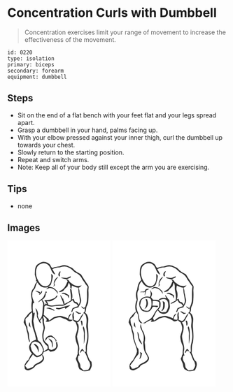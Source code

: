 # Concentration Curls with Dumbbell
> Concentration exercises limit your range of movement to increase the effectiveness of the movement.

``` 
id: 0220 
type: isolation 
primary: biceps 
secondary: forearm 
equipment: dumbbell 
``` 

## Steps

 - Sit on the end of a flat bench with your feet flat and your legs spread apart.
 - Grasp a dumbbell in your hand, palms facing up.
 - With your elbow pressed against your inner thigh, curl the dumbbell up towards your chest.
 - Slowly return to the starting position.
 - Repeat and switch arms.
 - Note: Keep all of your body still except the arm you are exercising.

## Tips

 - none

## Images

<svg width="236" height="250pt" viewBox="0 0 177 250" xmlns="http://www.w3.org/2000/svg">
  <g fill="#FFF">
    <path d="M0 0h177v250H0V0m51.73 40.72c-5.09 4.34-4.33 11.47-4.67 17.46.7 3.17 1.71 6.27 2.69 9.37-.23.39-.69 1.18-.92 1.57l2.23.95c-1.05 2.14-3.44 3.43-3.82 5.91-.52 1.87-1.23 3.68-2 5.47-5.97 5.54-4.67 14.64-2.91 21.72-1.55 5.76-1.17 11.79-.37 17.63-1.39 1.34-3.11 2.26-4.57 3.5-2.75 2.39-4.4 5.71-7.01 8.23-1.39 2.14-1.47 4.88-2.44 7.23.92 4 4.4 6.98 4.6 11.2.31 4.17 2.62 7.87 2.63 12.08.1 3.95 1.2 7.76 2.85 11.33 1.43-1.72.11-3.68-.25-5.51-1.3-4.12.02-8.66-1.88-12.64-1.15-2.58-1.64-5.36-1.51-8.17-2.64-4.2-3.12-9.04-3.31-13.87l2.34-2.4c.83-.57 2.03-.81 2.45-1.84 1.46-3.05 4.08-5.23 6.6-7.38.34 5.49.11 11-.53 16.46.29 5.05 1.33 10.1 3.18 14.82 2.29 5.05 2.78 10.65 4.35 15.93-2.56 1.27-5.37 2.13-7.69 3.85-1.7 1.93-3.08 4.14-4.08 6.51-1.19 5.11 1.12 10.31 4.68 13.95-3.52 2.89-4.55 7.57-6.81 11.37-.36.1-1.1.31-1.47.41-1.32 2.05-2.79 4.01-3.95 6.16-1.23 2.75-.68 5.94.29 8.69 2 1.43 4.64 2.64 7.11 1.67 2.19-1.06 4.33-2.19 6.51-3.26 2.95-1.59 4.18-5.31 7.46-6.41 4.75-1.69 10.1-4.65 11.41-9.92.57-3.03-1.83-5.27-3.15-7.71 1.68-.6 1.86-2.57 2.58-3.94 2.79-1.04 5.5-2.25 8.2-3.5 1.05 1.02 2.13 2.01 3.25 2.96 2.6-.62 5.37-.78 7.79-2.01 2.01-1.37 3.22-3.61 4.32-5.71 1.36-3.12-.23-6.34-.88-9.4-.55.46-1.1.93-1.64 1.39.34 2.81.99 5.86-.03 8.59-1.51 1.99-4.1 2.63-6.25 3.7-2.12 1.2-4.16-.52-5.97-1.46-.26-2.4.03-5.08-1.09-7.26-3.3-2.61-7.09-5.49-7.68-9.98-1.55-5.96.77-11.76 1.87-17.54.95-5.15-2.84-9.91-1.17-14.98-.09-2.09-3.01-5.19-.79-6.65 1.75 1.63 3.31 3.45 5.01 5.13.02.65.05 1.94.07 2.59-.44.46-1.32 1.38-1.76 1.85 1.43.14 2.87.27 4.31.42 3.97-1.51 7.83-3.4 11.18-6.05 3.51-.3 6.83-2.46 10.41-1.58 2.47.93 4.81 2.2 7.39 2.84 3.02.75 5.01 3.85 8.21 4.03 2.11.31 3.6-1.48 5.22-2.49 1.26 1.84 2.89 3.34 4.93 4.26.59 2.6 2 4.95 2.37 7.6 1.17 5.94-2.21 11.39-3.09 17.12.33 5.15 1.78 10.17 3.86 14.88 2.21 4.86-.56 10.08.38 15.1-.3.25-.89.76-1.18 1.01.01 2.29-1 4.35-2.19 6.24.66 4.19 3.74 7.52 4.01 11.8.08 2.43 1.3 4.56 2.38 6.67 1.75.78 3.42 1.71 5.01 2.79 4.25 1.29 8.51.12 12.71-.73.91-2.11 2.02-4.12 2.86-6.26 1.02-2.8.17-5.78-.06-8.65-5.09-3.13-5.25-9.49-7.91-14.27-.42-3.14.27-6.43.06-9.63-.36-4.53 2.38-8.51 2.39-12.99.7-7.81.08-15.67-.68-23.45-.52-5.13 1.3-10.21.44-15.33-1.03-3.21-2.01-6.85-5.31-8.46 2.34-3.51 1.11-7.93 3.06-11.56.91-2.31 2.18-4.54 2.34-7.07.55-6.37.75-12.78.35-19.17-.22-3.12 1.27-6.48-.51-9.36-4.13-6.12-8.46-12.17-12.07-18.63-4.3-2.87-9.41-4.65-12.76-8.79-2.01-2.65-5.18-3.77-8.16-4.94-4.01-2.29-9.14-2.92-13.47-1.14-4.67 2.27-10.31.74-14.68 3.89-3.19-1.79-3.13-6.26-6.41-7.84-2.39-1.56-5.02-2.99-7.98-2.82-4.31-.47-7.74 2.49-11.28 4.42M36.85 145.95c1.22 1.14 2.34 2.38 3.42 3.66-1.51-3.12-.58-6.84-2.4-9.8-.75 1.97-.98 4.05-1.02 6.14m28.03 26.1c1.77-1.45 2.59-3.64 4.1-5.29 1.76-1.04 3.83-1.33 5.77-1.87 3.87 1.83 8.76 4.26 8.3 9.44.46-.96.9-1.93 1.31-2.91-2.05-3.46-5.04-6.37-8.42-8.52-5.49-.75-11.35 3.27-11.06 9.15m5.74-4.13c1.48 2.04 3.21 3.9 4.63 5.98 1.68 3 1.02 6.58 1.42 9.86 1.83-2.56 1.09-5.91.92-8.82-.25-3.66-3.74-6.06-6.97-7.02z"/>
    <path d="M50.28 47.52c.98-5.49 6.68-8.25 11.7-8.98 4.26-.11 8.46 2.25 10.55 6 2.99 4.53 3.7 11.7 9.53 13.58-1.19-3.29-3.02-6.29-4.83-9.25 3.87-2.18 8.2-2.91 12.59-3.1 4.86-1.65 10.54-2.49 15.14.37 4.94 1.53 7.8 6.16 12.01 8.83 4.94 1.97 9.25 5.86 11.29 10.81 1.63 2.91 4.17 5.21 5.58 8.27 1.03 2.41 4.69 3.69 3.53 6.79-1.48 6.31-.27 12.79-.82 19.18.18 4.75-1.52 9.25-2.93 13.69-.54 1.14-1.74 1.51-2.86 1.79-1.06-1.29-2.41-2.25-3.99-2.79.42 1.74 1.78 2.82 3.16 3.77l.6.35c.58-.14 1.73-.41 2.31-.54-.05 1.66-.11 3.31-.17 4.97-.88 1.1-1.77 2.18-2.65 3.28 4.37.33 4.95 5.25 5.53 8.62 1.38 5.55-1.1 11.14-.03 16.73 1.15 5.94 2.15 12.03 1.48 18.1-.33 4.16-1.7 8.14-2.36 12.25-.32 3.48-.12 6.99.26 10.46-.73-.1-2.2-.31-2.93-.41 3.33 4.79 4.98 10.44 7.22 15.76 2.12 2.09 2.71 5.16 2.96 8.01-.31 2.91-2.25 5.26-3.62 7.74-2.62.52-5.28.82-7.95.9-1.75-1.62-3.44-3.29-5.1-4.99-.11-1.24-.21-2.48-.28-3.71-.39-4.47-4.39-7.58-4.37-12.11.27-1.53.61-3.04.85-4.57.5.05 1.48.16 1.98.21-.31-2.4-1.38-4.79-1.03-7.23 2.71-8.9-2.73-17.45-3.16-26.28 1.22-6.51 4.32-13.17 2.28-19.84-.36-1.43-1.5-2.44-2.4-3.53 5.62-2.23 7.13-8.38 10.25-12.92.21-.64.64-1.93.85-2.57-5.07 2.97-5.27 10.38-10.58 12.87-2.16-.64-4.22-1.59-6.29-2.48.55-1.67 1.1-3.44.47-5.17-.86-2.64-.01-5.34.11-8.01-4.19 3.17-2.32 8.95-1.99 13.34-2.29.06-4.59-.02-6.82-.63-.24-3.99 2.66-6.71 4.47-9.91-3.62.89-4.94 4.71-5.67 7.94-3.36-1.35-6.89-2.2-10.27-3.47-3.9-1.54-7.89.35-11.75 1.03-4.24.67-6.94 4.41-10.51 6.44-.62-1.13-.55-2.77-1.74-3.52-2.74-1.85-4.73-4.58-7.54-6.33.75-4.77.99-9.61 1.21-14.44.89-.67 1.77-1.36 2.64-2.06 4.18 1.1 8.45 3.08 12.84 1.97 4.98-.98 10.07-.92 15.13-.99 3.07.06 5.75-1.68 8.1-3.47 3.02-2.25 6.9-3.3 9.3-6.34 1.92 2.32 2.82 5.93 6.44 5.91 1.2 1.38 2.34 2.81 3.43 4.28-3.18 1.24-6.42 2.37-9.54 3.74-.92 1.89-1.5 3.92-2.15 5.92.34.4.7.8 1.08 1.18.83-2.01 1.71-4 2.53-6.02 2.76-1.05 5.58-2 8.48-2.6 1.99-4.25 5.59-8.3 4.61-13.34-1.23-4.02-1.62-8.22-2.78-12.26.22-2.74-.45-5.42-1.48-7.95 2.2-.84 3.9-2.44 5.28-4.3-4.11 1.86-8.77 1.6-12.84-.18-2.59-1.43-4.76-3.46-7.25-5.03-1.65-2.24-3.12-5.64-6.59-4.64.67.68 2.02 2.03 2.7 2.71-2.14 4.69-3.84 9.8-7.76 13.37-2.07 2.3-5.54 2.74-7.28 5.39 3.37.24 7.18-.94 9-3.97 1.6-2.23 3.9-3.79 5.77-5.76.75-2.08.9-4.4 2.33-6.19 1.39 2.09 2.63 4.37 2.34 6.98-.39 1.68 1.28 2.57 2.08 3.75.18-1.99.42-3.97.71-5.94 3.54 1.55 7.1 3.17 10.96 3.78-.09 7.57 2.21 14.78 2.85 22.27 0 2.44-1 4.73-1.97 6.91-1.32-2.76-3.46-5.2-6.78-5.15-.73-1.77-1.51-3.52-2.41-5.21-.95.5-1.89 1.01-2.83 1.53 2.3-5.46.27-11.53-.49-17.15-.82-.64-1.65-1.28-2.48-1.9.05 6.87 2.92 13.73 1.05 20.64-3.4 2.36-7.15 4.09-10.8 5.99-3.26 2.03-7.22.89-10.82 1.42-5.58.15-11.45 2.88-16.71-.18-.49-2.16-1.26-4.26-2.78-5.92 2.86-.1 6.03.66 8.65-.83 3.78-2.39 8.69-4.18 9.9-9.02-2.45-.21-2.8 2.48-4.22 3.81-5.51 3.21-12 4.4-18.33 3.95 1.53 2.42 3.37 4.63 4.93 7.03-.69-.27-2.05-.82-2.74-1.09-.72 1.09-1.34 2.24-1.99 3.38.2-3.82-1.31-7.3-4.25-9.73 4.34-2.17 7.41-7.3 6.17-12.16.75.04 1.49.13 2.24.2-.21-1.15-.79-2.18-1.34-3.19-.55 1.12-1.19 2.18-1.86 3.24-.86 3.89-2.59 7.77-5.71 10.37-2.37 1.58-4.81 3.34-6.11 5.95 2.09-1.19 3.96-2.72 5.93-4.11 1.13 2.95 3.55 5.77 2.61 9.11-1.78 8.29.86 18.63-6.31 24.88-1.41-3.08-4.02-6.51-2.26-9.98-.55-3.65-1.45-7.48-4.5-9.87.75 4.18 2.82 8.13 2.39 12.49-.32 3.66 2.59 6.4 3.61 9.72.45 1.76 1.73 2.99 3.38 3.64-.28-1.55-.91-2.99-1.62-4.38 1.14-1.67 2.47-3.19 3.85-4.66.57 3.25.36 6.58.84 9.83 1.25 3.76 2.17 7.99.65 11.81-2.05 5.87-1.71 12.19-.02 18.1 2.02 3.25 4.46 6.25 7.52 8.59.12 1.37.26 2.74.4 4.11-2.02 1.75-4.14 3.44-6.62 4.51-.08-1.4-.15-2.8-.21-4.2-2.39-4.74-3.5-10.71-8.73-13.28-.57-.69-1.14-1.37-1.71-2.05-.02-4.29-1.99-8.12-3.12-12.16-2.51-6.38-3-13.29-4.34-19.96.31-4.95 2.41-9.61 2.49-14.6-.58.3-1.74.91-2.32 1.22-1.5-5.6-1.65-11.55-.65-17.25.55-.21 1.65-.62 2.2-.83-1.68-4.7-4.22-9.39-3.38-14.57-.46-4.08 1.99-7.49 4.6-10.31.84-2.95 1.85-5.84 2.89-8.73.51-.47 1.02-.94 1.54-1.41 2.84 7.01 11.95 11.43 18.92 7.4-.71.77-2.13 2.29-2.84 3.05-.66.33-1.32.66-1.98 1 2.27.14 4.27-.86 6.27-1.76 6.37-.2 11.92 4.7 14.23 10.48-.1-1.59-.11-3.21-.61-4.75-1.84-2.13-3.94-4.06-6.27-5.65-2.89-1.76-6.53-1.35-9.43-3.07 2.04-.68 4.27-1.73 4.85-4.01 1.09-4.73 3-9.28 3.03-14.21-.94-1.15-1.86-2.3-2.77-3.46-.01 6.16 1.22 13.39-3.4 18.33-2.63 4.1-8.51 3.98-12.36 1.8-5.09-4.14-8.17-10.21-9.92-16.42-.73-4.24-1.13-8.74.65-12.79m37.17 10.49c.04 1.39.71 3.78 2.64 3.05-.25-2.66-.58-5.21 1.3-7.46-.22-.33-.68-1-.9-1.33-1.25 1.74-2.89 3.5-3.04 5.74m14.45 5.85c-3.49.2-6.95-.73-10.45-.47 3.03 1.38 6.32 2.3 9.64 2.62 2.59-.52 4.93-1.87 7.37-2.86l.28-2.15c-2.28.95-4.48 2.11-6.84 2.86M80.06 76.07c-.42 1.03-.83 2.07-1.22 3.11.91-.95 1.78-1.94 2.65-2.93-.24-.83-.71-2.48-.95-3.31 1.74-4.05 3.98-7.74 6.83-11.08-5.29 2.06-8.89 8.73-7.31 14.21m-32.41 9.92c2.87 1.39 5.69 2.87 8.14 4.94l-1.78 1.31c.47.11 1.4.32 1.86.43 1.11-1.2 2.24-2.38 3.4-3.53.11-1.11.2-2.23.27-3.35-1.23 1.01-2.1 2.35-2.69 3.83-.49-.57-.98-1.14-1.48-1.7-2.46-1.04-5.05-1.76-7.72-1.93m45.54 4.47c.2.21.58.62.78.83 3.44-1.08 5.78 2.24 9.02 2.61.82 1.78 1.57 3.59 2.39 5.37.13-1.9.21-3.79.25-5.69-3.79-1.95-8.07-6.06-12.44-3.12m2.71 17.77l.91.62 1.38-.43c-.19-2.95-2.15-5.44-2.17-8.45-.4-.33-1.19-1-1.59-1.33-.96-2.09-2.19-4.03-3.63-5.81.53 5.39 4.43 9.94 5.1 15.4m-4.11 6.65c-2.66 1.02-5.5.54-8.26.49l.2 1.64c1.58.24 3.16.5 4.72.86 3.37-.98 6.79-1.79 10.11-2.94.29.53.89 1.6 1.18 2.14 2.91-2.03 5.63-4.29 8.49-6.38-5.58.99-11.04 2.47-16.44 4.19m-25.03 1.18c5.13.41 9.78 2.4 14.38 4.53-.53-.98-1.04-2.06-2.14-2.49-3.65-2.02-8.15-4.13-12.24-2.04m49.83 5.01c1.24 1.99 3.48 2.96 5.16 4.51 1.48-.02 2.95-.12 4.42-.28-.1-.36-.32-1.07-.42-1.43-3.58.9-5.57-3.24-9.16-2.8m9.08 16.24c1.23 2.91.85 6.23 2.31 9.04 1.54-2.78.89-5.89.18-8.81-.83-.08-1.66-.16-2.49-.23m4.63 9.48c-.29.87-.57 1.75-.85 2.63.75 3.49 1.98 6.95 1.99 10.55-.61 5.75.47 11.5-.49 17.24 2.23-5.1 1.74-10.75 1.9-16.17-.02-4.83.37-10.08-2.55-14.25m-5.87 46.11c1.8-.93 2.8-2.69 3.67-4.44 1.03.69 2.09 1.34 3.17 1.96.23-2.31-1.43-3.64-3.09-4.82-1.91 2.03-3.23 4.55-3.75 7.3z"/>
    <path d="M44.19 174.11c3.34-1.71 7.24-.35 10.16 1.58 3.9 3.36 6.34 8.27 7.07 13.34-1.81 1.93-1.4 5.46-4.24 6.42-2.13 1.01-4.49 2.84-6.94 1.84-2.82-1.89-5.48-4.17-7.29-7.07-1.99-2.71-2.17-6.19-3.08-9.32 1.13-2.41 1.52-5.69 4.32-6.79m.79 3.53c3.85 3.99 8.12 8.32 7.86 14.34 1.48-2.62.9-5.73.38-8.53-.73-2.93-3.55-4.45-5.75-6.17l-2.49.36z"/>
    <path d="M38.34 203.42c1.52-2.96 3.93-5.32 5.57-8.2 2.29 1.65 4.01 4.62 7.07 4.87 3.3-.39 6.3-2.06 8.72-4.29-.3.84-.9 2.52-1.21 3.36l1.19-2.92c.32 1.52.98 4.58 1.3 6.11-2.36 5.66-8.85 7.01-13.5 10.11-1.71.96-2.17 3.1-3.66 4.27-3.28 1.36-6.45 3.67-10.19 2.83-.62-1.86-1.81-3.4-3.18-4.76 2.26-4.05 5.76-7.25 7.89-11.38z"/>
  </g>
  <g fill="#333">
    <path d="M51.73 40.72c3.54-1.93 6.97-4.89 11.28-4.42 2.96-.17 5.59 1.26 7.98 2.82 3.28 1.58 3.22 6.05 6.41 7.84 4.37-3.15 10.01-1.62 14.68-3.89 4.33-1.78 9.46-1.15 13.47 1.14 2.98 1.17 6.15 2.29 8.16 4.94 3.35 4.14 8.46 5.92 12.76 8.79 3.61 6.46 7.94 12.51 12.07 18.63 1.78 2.88.29 6.24.51 9.36.4 6.39.2 12.8-.35 19.17-.16 2.53-1.43 4.76-2.34 7.07-1.95 3.63-.72 8.05-3.06 11.56 3.3 1.61 4.28 5.25 5.31 8.46.86 5.12-.96 10.2-.44 15.33.76 7.78 1.38 15.64.68 23.45-.01 4.48-2.75 8.46-2.39 12.99.21 3.2-.48 6.49-.06 9.63 2.66 4.78 2.82 11.14 7.91 14.27.23 2.87 1.08 5.85.06 8.65-.84 2.14-1.95 4.15-2.86 6.26-4.2.85-8.46 2.02-12.71.73a32.308 32.308 0 0 0-5.01-2.79c-1.08-2.11-2.3-4.24-2.38-6.67-.27-4.28-3.35-7.61-4.01-11.8 1.19-1.89 2.2-3.95 2.19-6.24.29-.25.88-.76 1.18-1.01-.94-5.02 1.83-10.24-.38-15.1-2.08-4.71-3.53-9.73-3.86-14.88.88-5.73 4.26-11.18 3.09-17.12-.37-2.65-1.78-5-2.37-7.6-2.04-.92-3.67-2.42-4.93-4.26-1.62 1.01-3.11 2.8-5.22 2.49-3.2-.18-5.19-3.28-8.21-4.03-2.58-.64-4.92-1.91-7.39-2.84-3.58-.88-6.9 1.28-10.41 1.58-3.35 2.65-7.21 4.54-11.18 6.05-1.44-.15-2.88-.28-4.31-.42.44-.47 1.32-1.39 1.76-1.85-.02-.65-.05-1.94-.07-2.59-1.7-1.68-3.26-3.5-5.01-5.13-2.22 1.46.7 4.56.79 6.65-1.67 5.07 2.12 9.83 1.17 14.98-1.1 5.78-3.42 11.58-1.87 17.54.59 4.49 4.38 7.37 7.68 9.98 1.12 2.18.83 4.86 1.09 7.26 1.81.94 3.85 2.66 5.97 1.46 2.15-1.07 4.74-1.71 6.25-3.7 1.02-2.73.37-5.78.03-8.59.54-.46 1.09-.93 1.64-1.39.65 3.06 2.24 6.28.88 9.4-1.1 2.1-2.31 4.34-4.32 5.71-2.42 1.23-5.19 1.39-7.79 2.01-1.12-.95-2.2-1.94-3.25-2.96-2.7 1.25-5.41 2.46-8.2 3.5-.72 1.37-.9 3.34-2.58 3.94 1.32 2.44 3.72 4.68 3.15 7.71-1.31 5.27-6.66 8.23-11.41 9.92-3.28 1.1-4.51 4.82-7.46 6.41-2.18 1.07-4.32 2.2-6.51 3.26-2.47.97-5.11-.24-7.11-1.67-.97-2.75-1.52-5.94-.29-8.69 1.16-2.15 2.63-4.11 3.95-6.16.37-.1 1.11-.31 1.47-.41 2.26-3.8 3.29-8.48 6.81-11.37-3.56-3.64-5.87-8.84-4.68-13.95 1-2.37 2.38-4.58 4.08-6.51 2.32-1.72 5.13-2.58 7.69-3.85-1.57-5.28-2.06-10.88-4.35-15.93-1.85-4.72-2.89-9.77-3.18-14.82.64-5.46.87-10.97.53-16.46-2.52 2.15-5.14 4.33-6.6 7.38-.42 1.03-1.62 1.27-2.45 1.84l-2.34 2.4c.19 4.83.67 9.67 3.31 13.87-.13 2.81.36 5.59 1.51 8.17 1.9 3.98.58 8.52 1.88 12.64.36 1.83 1.68 3.79.25 5.51-1.65-3.57-2.75-7.38-2.85-11.33-.01-4.21-2.32-7.91-2.63-12.08-.2-4.22-3.68-7.2-4.6-11.2.97-2.35 1.05-5.09 2.44-7.23 2.61-2.52 4.26-5.84 7.01-8.23 1.46-1.24 3.18-2.16 4.57-3.5-.8-5.84-1.18-11.87.37-17.63-1.76-7.08-3.06-16.18 2.91-21.72.77-1.79 1.48-3.6 2-5.47.38-2.48 2.77-3.77 3.82-5.91l-2.23-.95c.23-.39.69-1.18.92-1.57-.98-3.1-1.99-6.2-2.69-9.37.34-5.99-.42-13.12 4.67-17.46m-1.45 6.8c-1.78 4.05-1.38 8.55-.65 12.79 1.75 6.21 4.83 12.28 9.92 16.42 3.85 2.18 9.73 2.3 12.36-1.8 4.62-4.94 3.39-12.17 3.4-18.33.91 1.16 1.83 2.31 2.77 3.46-.03 4.93-1.94 9.48-3.03 14.21-.58 2.28-2.81 3.33-4.85 4.01 2.9 1.72 6.54 1.31 9.43 3.07 2.33 1.59 4.43 3.52 6.27 5.65.5 1.54.51 3.16.61 4.75-2.31-5.78-7.86-10.68-14.23-10.48-2 .9-4 1.9-6.27 1.76.66-.34 1.32-.67 1.98-1 .71-.76 2.13-2.28 2.84-3.05-6.97 4.03-16.08-.39-18.92-7.4-.52.47-1.03.94-1.54 1.41-1.04 2.89-2.05 5.78-2.89 8.73-2.61 2.82-5.06 6.23-4.6 10.31-.84 5.18 1.7 9.87 3.38 14.57-.55.21-1.65.62-2.2.83-1 5.7-.85 11.65.65 17.25.58-.31 1.74-.92 2.32-1.22-.08 4.99-2.18 9.65-2.49 14.6 1.34 6.67 1.83 13.58 4.34 19.96 1.13 4.04 3.1 7.87 3.12 12.16.57.68 1.14 1.36 1.71 2.05 5.23 2.57 6.34 8.54 8.73 13.28.06 1.4.13 2.8.21 4.2 2.48-1.07 4.6-2.76 6.62-4.51-.14-1.37-.28-2.74-.4-4.11-3.06-2.34-5.5-5.34-7.52-8.59-1.69-5.91-2.03-12.23.02-18.1 1.52-3.82.6-8.05-.65-11.81-.48-3.25-.27-6.58-.84-9.83-1.38 1.47-2.71 2.99-3.85 4.66.71 1.39 1.34 2.83 1.62 4.38-1.65-.65-2.93-1.88-3.38-3.64-1.02-3.32-3.93-6.06-3.61-9.72.43-4.36-1.64-8.31-2.39-12.49 3.05 2.39 3.95 6.22 4.5 9.87-1.76 3.47.85 6.9 2.26 9.98 7.17-6.25 4.53-16.59 6.31-24.88.94-3.34-1.48-6.16-2.61-9.11-1.97 1.39-3.84 2.92-5.93 4.11 1.3-2.61 3.74-4.37 6.11-5.95 3.12-2.6 4.85-6.48 5.71-10.37.67-1.06 1.31-2.12 1.86-3.24.55 1.01 1.13 2.04 1.34 3.19-.75-.07-1.49-.16-2.24-.2 1.24 4.86-1.83 9.99-6.17 12.16 2.94 2.43 4.45 5.91 4.25 9.73.65-1.14 1.27-2.29 1.99-3.38.69.27 2.05.82 2.74 1.09-1.56-2.4-3.4-4.61-4.93-7.03 6.33.45 12.82-.74 18.33-3.95 1.42-1.33 1.77-4.02 4.22-3.81-1.21 4.84-6.12 6.63-9.9 9.02-2.62 1.49-5.79.73-8.65.83 1.52 1.66 2.29 3.76 2.78 5.92 5.26 3.06 11.13.33 16.71.18 3.6-.53 7.56.61 10.82-1.42 3.65-1.9 7.4-3.63 10.8-5.99 1.87-6.91-1-13.77-1.05-20.64.83.62 1.66 1.26 2.48 1.9.76 5.62 2.79 11.69.49 17.15.94-.52 1.88-1.03 2.83-1.53.9 1.69 1.68 3.44 2.41 5.21 3.32-.05 5.46 2.39 6.78 5.15.97-2.18 1.97-4.47 1.97-6.91-.64-7.49-2.94-14.7-2.85-22.27-3.86-.61-7.42-2.23-10.96-3.78-.29 1.97-.53 3.95-.71 5.94-.8-1.18-2.47-2.07-2.08-3.75.29-2.61-.95-4.89-2.34-6.98-1.43 1.79-1.58 4.11-2.33 6.19-1.87 1.97-4.17 3.53-5.77 5.76-1.82 3.03-5.63 4.21-9 3.97 1.74-2.65 5.21-3.09 7.28-5.39 3.92-3.57 5.62-8.68 7.76-13.37-.68-.68-2.03-2.03-2.7-2.71 3.47-1 4.94 2.4 6.59 4.64 2.49 1.57 4.66 3.6 7.25 5.03 4.07 1.78 8.73 2.04 12.84.18-1.38 1.86-3.08 3.46-5.28 4.3 1.03 2.53 1.7 5.21 1.48 7.95 1.16 4.04 1.55 8.24 2.78 12.26.98 5.04-2.62 9.09-4.61 13.34-2.9.6-5.72 1.55-8.48 2.6-.82 2.02-1.7 4.01-2.53 6.02-.38-.38-.74-.78-1.08-1.18.65-2 1.23-4.03 2.15-5.92 3.12-1.37 6.36-2.5 9.54-3.74-1.09-1.47-2.23-2.9-3.43-4.28-3.62.02-4.52-3.59-6.44-5.91-2.4 3.04-6.28 4.09-9.3 6.34-2.35 1.79-5.03 3.53-8.1 3.47-5.06.07-10.15.01-15.13.99-4.39 1.11-8.66-.87-12.84-1.97-.87.7-1.75 1.39-2.64 2.06-.22 4.83-.46 9.67-1.21 14.44 2.81 1.75 4.8 4.48 7.54 6.33 1.19.75 1.12 2.39 1.74 3.52 3.57-2.03 6.27-5.77 10.51-6.44 3.86-.68 7.85-2.57 11.75-1.03 3.38 1.27 6.91 2.12 10.27 3.47.73-3.23 2.05-7.05 5.67-7.94-1.81 3.2-4.71 5.92-4.47 9.91 2.23.61 4.53.69 6.82.63-.33-4.39-2.2-10.17 1.99-13.34-.12 2.67-.97 5.37-.11 8.01.63 1.73.08 3.5-.47 5.17 2.07.89 4.13 1.84 6.29 2.48 5.31-2.49 5.51-9.9 10.58-12.87-.21.64-.64 1.93-.85 2.57-3.12 4.54-4.63 10.69-10.25 12.92.9 1.09 2.04 2.1 2.4 3.53 2.04 6.67-1.06 13.33-2.28 19.84.43 8.83 5.87 17.38 3.16 26.28-.35 2.44.72 4.83 1.03 7.23-.5-.05-1.48-.16-1.98-.21-.24 1.53-.58 3.04-.85 4.57-.02 4.53 3.98 7.64 4.37 12.11.07 1.23.17 2.47.28 3.71 1.66 1.7 3.35 3.37 5.1 4.99 2.67-.08 5.33-.38 7.95-.9 1.37-2.48 3.31-4.83 3.62-7.74-.25-2.85-.84-5.92-2.96-8.01-2.24-5.32-3.89-10.97-7.22-15.76.73.1 2.2.31 2.93.41-.38-3.47-.58-6.98-.26-10.46.66-4.11 2.03-8.09 2.36-12.25.67-6.07-.33-12.16-1.48-18.1-1.07-5.59 1.41-11.18.03-16.73-.58-3.37-1.16-8.29-5.53-8.62.88-1.1 1.77-2.18 2.65-3.28.06-1.66.12-3.31.17-4.97-.58.13-1.73.4-2.31.54l-.6-.35c-1.38-.95-2.74-2.03-3.16-3.77 1.58.54 2.93 1.5 3.99 2.79 1.12-.28 2.32-.65 2.86-1.79 1.41-4.44 3.11-8.94 2.93-13.69.55-6.39-.66-12.87.82-19.18 1.16-3.1-2.5-4.38-3.53-6.79-1.41-3.06-3.95-5.36-5.58-8.27-2.04-4.95-6.35-8.84-11.29-10.81-4.21-2.67-7.07-7.3-12.01-8.83-4.6-2.86-10.28-2.02-15.14-.37-4.39.19-8.72.92-12.59 3.1 1.81 2.96 3.64 5.96 4.83 9.25-5.83-1.88-6.54-9.05-9.53-13.58-2.09-3.75-6.29-6.11-10.55-6-5.02.73-10.72 3.49-11.7 8.98m-6.09 126.59c-2.8 1.1-3.19 4.38-4.32 6.79.91 3.13 1.09 6.61 3.08 9.32 1.81 2.9 4.47 5.18 7.29 7.07 2.45 1 4.81-.83 6.94-1.84 2.84-.96 2.43-4.49 4.24-6.42-.73-5.07-3.17-9.98-7.07-13.34-2.92-1.93-6.82-3.29-10.16-1.58m-5.85 29.31c-2.13 4.13-5.63 7.33-7.89 11.38 1.37 1.36 2.56 2.9 3.18 4.76 3.74.84 6.91-1.47 10.19-2.83 1.49-1.17 1.95-3.31 3.66-4.27 4.65-3.1 11.14-4.45 13.5-10.11-.32-1.53-.98-4.59-1.3-6.11l-1.19 2.92c.31-.84.91-2.52 1.21-3.36-2.42 2.23-5.42 3.9-8.72 4.29-3.06-.25-4.78-3.22-7.07-4.87-1.64 2.88-4.05 5.24-5.57 8.2z"/>
    <path d="M87.45 58.01c.15-2.24 1.79-4 3.04-5.74.22.33.68 1 .9 1.33-1.88 2.25-1.55 4.8-1.3 7.46-1.93.73-2.6-1.66-2.64-3.05zM101.9 63.86c2.36-.75 4.56-1.91 6.84-2.86l-.28 2.15c-2.44.99-4.78 2.34-7.37 2.86-3.32-.32-6.61-1.24-9.64-2.62 3.5-.26 6.96.67 10.45.47zM80.06 76.07c-1.58-5.48 2.02-12.15 7.31-14.21-2.85 3.34-5.09 7.03-6.83 11.08.24.83.71 2.48.95 3.31-.87.99-1.74 1.98-2.65 2.93.39-1.04.8-2.08 1.22-3.11zM47.65 85.99c2.67.17 5.26.89 7.72 1.93.5.56.99 1.13 1.48 1.7.59-1.48 1.46-2.82 2.69-3.83-.07 1.12-.16 2.24-.27 3.35-1.16 1.15-2.29 2.33-3.4 3.53-.46-.11-1.39-.32-1.86-.43l1.78-1.31c-2.45-2.07-5.27-3.55-8.14-4.94zM93.19 90.46c4.37-2.94 8.65 1.17 12.44 3.12-.04 1.9-.12 3.79-.25 5.69-.82-1.78-1.57-3.59-2.39-5.37-3.24-.37-5.58-3.69-9.02-2.61-.2-.21-.58-.62-.78-.83zM95.9 108.23c-.67-5.46-4.57-10.01-5.1-15.4 1.44 1.78 2.67 3.72 3.63 5.81.4.33 1.19 1 1.59 1.33.02 3.01 1.98 5.5 2.17 8.45l-1.38.43-.91-.62zM91.79 114.88c5.4-1.72 10.86-3.2 16.44-4.19-2.86 2.09-5.58 4.35-8.49 6.38-.29-.54-.89-1.61-1.18-2.14-3.32 1.15-6.74 1.96-10.11 2.94-1.56-.36-3.14-.62-4.72-.86l-.2-1.64c2.76.05 5.6.53 8.26-.49zM66.76 116.06c4.09-2.09 8.59.02 12.24 2.04 1.1.43 1.61 1.51 2.14 2.49-4.6-2.13-9.25-4.12-14.38-4.53zM116.59 121.07c3.59-.44 5.58 3.7 9.16 2.8.1.36.32 1.07.42 1.43-1.47.16-2.94.26-4.42.28-1.68-1.55-3.92-2.52-5.16-4.51zM125.67 137.31c.83.07 1.66.15 2.49.23.71 2.92 1.36 6.03-.18 8.81-1.46-2.81-1.08-6.13-2.31-9.04zM36.85 145.95c.04-2.09.27-4.17 1.02-6.14 1.82 2.96.89 6.68 2.4 9.8-1.08-1.28-2.2-2.52-3.42-3.66zM130.3 146.79c2.92 4.17 2.53 9.42 2.55 14.25-.16 5.42.33 11.07-1.9 16.17.96-5.74-.12-11.49.49-17.24-.01-3.6-1.24-7.06-1.99-10.55.28-.88.56-1.76.85-2.63zM64.88 172.05c-.29-5.88 5.57-9.9 11.06-9.15 3.38 2.15 6.37 5.06 8.42 8.52-.41.98-.85 1.95-1.31 2.91.46-5.18-4.43-7.61-8.3-9.44-1.94.54-4.01.83-5.77 1.87-1.51 1.65-2.33 3.84-4.1 5.29z"/>
    <path d="M70.62 167.92c3.23.96 6.72 3.36 6.97 7.02.17 2.91.91 6.26-.92 8.82-.4-3.28.26-6.86-1.42-9.86-1.42-2.08-3.15-3.94-4.63-5.98zM44.98 177.64l2.49-.36c2.2 1.72 5.02 3.24 5.75 6.17.52 2.8 1.1 5.91-.38 8.53.26-6.02-4.01-10.35-7.86-14.34zM124.43 192.9c.52-2.75 1.84-5.27 3.75-7.3 1.66 1.18 3.32 2.51 3.09 4.82a53.96 53.96 0 0 1-3.17-1.96c-.87 1.75-1.87 3.51-3.67 4.44z"/>
  </g>
</svg>

<svg width="236" height="250pt" viewBox="0 0 177 250" xmlns="http://www.w3.org/2000/svg">
  <g fill="#FFF">
    <path d="M0 0h177v250H0V0m51.7 40.74c-5.06 4.36-4.3 11.46-4.63 17.45.72 3.17 1.6 6.31 2.67 9.38-4.97 3.98-6.33 10.32-7.05 16.31-2.81 5.47-2.65 11.79-.76 17.54-2.58 6.31-3.69 13.57-1.11 20.08-3.53 2.51-6.32 5.83-8.87 9.28-2.83 2.2-2.85 5.94-4.01 9.04.85 3.25 3.21 5.82 4.22 9 .53 2.78.84 5.63 1.84 8.31 1.45 3.54 1 7.46 1.83 11.13 2.11 7.21 5.49 14.08 6.63 21.55-1 5.6-4.4 10.29-6.87 15.3-3.88 2.99-7.21 8.05-5.86 13.15.08 3.69 4.93 5.13 7.9 4.07 3.62-1.9 7.78-3.23 10.2-6.77 2.27-3.41 6.87-3.26 9.75-5.9 3.48-2.07 7.18-6.74 4.51-10.75-2.03-2.63-2.64-6.06-4.82-8.58-1.19-5.09-.56-10.36-1.7-15.45.47-3.42 1.11-6.89.35-10.34-.81-3.78-1.85-7.7-4.32-10.77-1.22-3.66-2.19-7.4-3.06-11.16-.18 2.64-1.34 5.52.18 7.97 1.46 2.79 2.57 5.73 3.84 8.61 1.75 3.74 1.41 7.97 1.22 11.98-.34 1.22-.92 2.42-.75 3.72.42 5.5.57 11.2 2.8 16.34 1.99 3.58 4.81 6.82 5.2 11.08-2.41 5.67-8.9 7.06-13.59 10.18-1.65.98-2.15 3.05-3.6 4.22-3.28 1.37-6.44 3.68-10.18 2.86-.67-1.85-1.85-3.41-3.21-4.81 2.46-4.24 6.13-7.67 8.32-12.09 1.52-3.31 4.8-5.38 6.35-8.63.16-2.68.04-5.39-.27-8.05-3.97-4.51-4.97-10.66-6.84-16.18-1.26-3.51-.7-7.27-1.24-10.87-1.09-3.58-2.79-7.05-2.4-10.89-2.68-4.24-3.09-9.14-3.32-14.01 1.41-1.29 2.93-2.44 4.42-3.63 1.89-2.79 3.68-5.65 5.39-8.56.96 1.52 1.94 3.03 2.96 4.51.89 5.17.14 11.94 5.15 15.18 2.33.04 4.66.35 6.99.23 3.61-2.73 7.57-5.11 12.06-6.06-.44.51-1.33 1.55-1.77 2.07.29-.1.86-.29 1.15-.39l-1.57 1.6c5.76 1.03 10.79-2.67 15.26-5.75 3.69-.34 7.33-2.78 11.05-1.36 4.11 1.98 8.72 2.78 12.3 5.79 2.71 2.07 5.71-.04 8.16-1.38 1.11 1.79 2.74 3.1 4.63 3.99.62 2.63 2.05 5.02 2.41 7.71 1.1 5.87-2.2 11.26-3.09 16.92.27 5.17 1.76 10.21 3.82 14.94 2.23 4.86-.51 10.1.38 15.15-.28.25-.85.74-1.13.99 0 2.31-1.1 4.37-2.22 6.32.7 4.11 3.67 7.43 4.01 11.63.07 2.46 1.3 4.6 2.38 6.74 1.73.82 3.42 1.75 5.02 2.81 4.24 1.3 8.47.09 12.67-.7 2.53-4.59 4.96-10.34 2.24-15.35-4.78-3.47-4.76-9.79-7.69-14.48.9-5.9-.39-12.09 2.15-17.7 1.84-9.34.71-18.97-.05-28.37-.35-4.93 1.31-9.81.47-14.73-1.01-3.21-2.04-6.8-5.28-8.46.77-1.79 1.69-3.6 1.67-5.61-.17-4.69 3.3-8.43 3.71-13 .55-6.34.75-12.72.35-19.08-.24-3.16 1.28-6.59-.54-9.49-4.15-6.1-8.43-12.16-12.06-18.59-3.63-2.56-8.04-3.96-11.17-7.21-1.91-1.74-3.46-4.03-5.97-4.96-3.5-1.19-6.63-3.56-10.45-3.58-4.54-1.06-8.4 2.41-12.85 2.34-3.09-.02-6.01.94-8.67 2.44-3.07-1.88-3.12-6.22-6.34-7.82-2.42-1.6-5.1-3.04-8.1-2.84-4.28-.42-7.69 2.51-11.2 4.44m-13.94 99.1c-.62 1.98-.83 4.06-.89 6.13 1.23 1.15 2.34 2.41 3.42 3.7-1.57-3.12-.5-6.96-2.53-9.83m5.12 16.4c1.17 7.75 1.23 17.08 8.34 22.09-1.06-5.05-5.25-8.96-5.54-14.24-.08-2.86-.76-5.73-2.8-7.85m4.14 34.81c2.83 3.84.27 8.37-.61 12.44 3.46-2.28 3.83-6.79 4.59-10.49-1.32-.67-2.64-1.33-3.98-1.95z"/>
    <path d="M53.26 42.31c4.32-3.83 11.21-5.19 16.03-1.49 6.12 4.41 5.34 14.45 12.74 17.4-1.1-3.35-2.98-6.36-4.8-9.36 3.86-2.17 8.19-2.89 12.55-3.09 4.88-1.63 10.56-2.5 15.18.36 5.12 1.58 7.97 6.55 12.49 9.08 5.04 2 9.07 6.22 11.17 11.18 3.15 4.01 5.54 8.56 8.94 12.36-1.64 8.27-.42 16.69-1.21 25.04-.52 3.93-2.15 7.59-3.45 11.3l.97.31c-1.18-.09-2.36-.2-3.53-.34-1-1.07-2.23-1.86-3.59-2.39.32 2.16 2.26 3 4.04 3.75l-.68.68c.7-.2 2.08-.61 2.77-.81-.09 1.65-.16 3.31-.2 4.97-.88 1.09-1.78 2.17-2.67 3.24 4.68.49 5.02 5.84 5.66 9.43 1.1 5.05-1.06 10.09-.25 15.16 1.1 6.25 2.33 12.62 1.57 18.99-.34 4.14-1.7 8.1-2.35 12.18-.31 3.49-.12 7 .25 10.48-.73-.12-2.19-.35-2.92-.47 4.07 5.22 4.69 12.27 8.66 17.46.69 2.06 1.43 4.15 1.53 6.34-.31 2.91-2.27 5.27-3.65 7.75-2.61.5-5.25.78-7.91.89-1.72-1.6-3.58-3.1-4.91-5.05-.58-2.21-.7-4.52-1.32-6.72-.7-2.57-2.95-4.45-3.29-7.14-.73-2.18.42-4.33.61-6.49.49.05 1.48.15 1.97.21-.31-2.42-1.41-4.81-1.02-7.27 2.87-9.16-3.29-17.96-3.02-27.05 1.46-7.21 5.71-16.31-.25-22.56 2.72-1.39 5.22-3.41 6.45-6.29 1.33-3.19 3.88-5.77 4.64-9.21-5.16 3.09-5.32 10.7-10.96 13.06-1.91-1.02-3.93-1.78-5.9-2.65.56-1.68 1.04-3.46.44-5.2-.83-2.64 0-5.35.11-8.03-4.52 3.3-1.51 9.07-2.64 13.51-2.07-.06-4.14-.27-6.16-.76-.22-3.96 2.6-6.72 4.5-9.84-3.68.78-4.95 4.67-5.7 7.88-3.34-1.34-6.86-2.19-10.23-3.46-3.9-1.54-7.91.33-11.77 1.01-4.25.68-6.96 4.41-10.53 6.46-.63-1.49-1.26-2.97-1.94-4.43 3.71-3.93 4.04-9.92 8.27-13.39 1.35 1.57 2.28 3.51 3.95 4.79 4.29 1.94 10.1 2.62 13.46-1.39 1.44-3.45 3.97-6.76 3.42-10.73-.43-3.35-.76-6.71-1.03-10.07-2.91-2.6-4.76-5.97-6.95-9.13-.23 2.13 1.07 3.98 1.76 5.89-4.73-.63-10.63-1.15-13.42 3.62-3.02-1.09-6.25-.58-9.36-.97-1.26-1.24-2.27-2.71-3.36-4.1.92-2.29 2.15-4.69 1.53-7.24-.82-1.9-1.95-3.66-3-5.44.43 3.99 2.36 8.61-.81 12-5.21-1.94-10.98-.13-14.89 3.55-4.76 5.27-3.78 13.94.86 18.93 2.15 2.59 5.88 2.59 8.94 3.07 4.31.39 7.65-3.12 9.27-6.77 1.51-3.7 5.8-1.41 8.64-1.17.64-.58 1.29-1.16 1.93-1.74l-2.28-.8c-2.71.14-5.4-.21-8.11-.3.64-2.63.61-5.34.82-8.02 3.84-.01 7.89-.01 11.19 2.27-.03 2.78.15 5.57-.12 8.35-2.05 3.35-5.54 5.59-7.25 9.16-2.85 5.07-5.56 10.77-11.22 13.23-3.88 1.21-6.22 5.33-10.59 5.21-1.45-1.95-3.49-3.48-4.53-5.72-1.4-3.92-1.1-8.25-2.67-12.13-1.43-3.39-2.34-7-2.66-10.66.13-4.73 2.42-9.21 1.99-13.99-.3-5.02-1.65-10.79 1.86-15.06-.41-5.35 1.51-10.43 4.84-14.56 2.62 5.17 6.99 9.99 12.91 11.07 3.98.79 7.38-1.7 10.44-3.84 2.15-1.84 1.84-4.93 2.86-7.34 1.15-2.94 1.4-6.09 1.71-9.2-.93-1.15-1.85-2.31-2.76-3.48-.03 6.16 1.22 13.39-3.41 18.33-3.32 4.98-11.13 3.92-14.71-.23-5.49-6.51-9.12-15.02-7.99-23.67 1.05-3 1.35-6.64 4.05-8.71m35.63 19.05c2.45-.35.58-2.83.84-4.32.7-1.66 1.56-3.26 2.21-4.94-3.66.93-6.05 6.37-3.05 9.26m15.12 1.72c-3.97 1.97-8.35 0-12.43-.51 1.62 2.4 4.76 2.42 7.29 3.15 3.45 1 6.5-1.49 9.6-2.57l.24-2.16c-1.58.68-3.12 1.43-4.7 2.09m-24.43 9.5c.21 2.24.27 4.48-.5 6.64.79-1.01 1.58-2.03 2.37-3.04-.22-.81-.68-2.43-.91-3.24 1.78-4.04 3.93-7.81 6.88-11.1-4.61 1.54-6.87 6.32-7.84 10.74m21.19-5.96c.67.68 2.03 2.05 2.71 2.73-2.14 4.69-3.84 9.79-7.75 13.36-2.1 2.28-5.52 2.79-7.32 5.41 2.63.23 5.29-.57 7.43-2.07 2.13-2.86 4.77-5.24 7.35-7.68.8-2.02 1.11-4.21 1.84-6.27 3.32 2.99 1.63 7.91 2.26 11.84 1.2 6.18 2.76 12.55 1.27 18.84-2.98 2.03-6.92 2.83-9.13 5.87 4.55-1.07 8.89-3.4 12.2-6.71 1.83 2.37 2.8 5.91 6.39 5.92 1.19 1.38 2.35 2.78 3.44 4.25-3.2 1.24-6.43 2.4-9.58 3.75-.93 2.01-1.47 4.18-2.41 6.2.38.15 1.14.46 1.52.61.74-1.93 1.58-3.82 2.35-5.73 2.78-1.05 5.61-1.98 8.52-2.62 1.96-4.27 5.58-8.31 4.56-13.35-1.18-4.02-1.64-8.19-2.75-12.22.18-2.75-.48-5.42-1.46-7.96 2.14-.84 3.84-2.38 5.11-4.26-2.66.85-5.45 1.93-8.25.99-4.73-.2-7.98-3.88-11.71-6.25-1.68-2.25-3.11-5.63-6.59-4.65M66.14 83.3c2.44-.26 4.56-1.5 6.84-2.24 2.92.8 6.2 1.27 8.4 3.54 2.3 1.87 3.71 4.49 5.25 6.95-.34-2.1-.11-4.69-2.1-6.06-3.23-3.54-7.63-6.35-12.61-6.02-2.21.79-3.94 2.45-5.78 3.83m-9.89 1.87l-.16.89c-1.98 2.47-6.21.02-8.55 2.55 2.32-.2 4.67-.52 6.97.08.58-.47 1.17-.94 1.75-1.4-.15 2.33-.72 4.66-.34 7 1.03-2.92 1.16-6.15 2.41-8.96 1.67-.97 3.8-1.22 5.02-2.85-2.32.4-6.44-.3-7.1 2.69m37.14 5.13c.14.23.42.68.57.91 3.44-.88 5.82 2.24 9.05 2.7.81 1.77 1.56 3.57 2.37 5.35.13-1.9.21-3.81.24-5.71-3.75-1.86-7.88-5.89-12.23-3.25m23.14 30.79c1.37 1.88 3.5 2.96 5.22 4.48 1.72.09 3.83.38 4.59-1.62-3.84.94-6.04-3.19-9.81-2.86m9.14 16.22c.94 2.54 1.38 5.21 1.32 7.92.39.09 1.17.26 1.57.35.2-1.27.4-2.54.61-3.81-.41-1.41-.79-2.82-1.12-4.24-.8-.08-1.59-.15-2.38-.22m3.72 11.79c.77 3.59 2.01 7.14 2.06 10.85-.59 5.79.33 11.59-.19 17.4 1.35-4.29 1.54-8.82 1.55-13.28.03-5.76.54-11.81-2.03-17.17-.47.73-.93 1.46-1.39 2.2m-5.04 42.94l1.33.52c.85-1.4 1.67-2.83 2.47-4.26.52.49 1.56 1.47 2.09 1.96 2.41-1.73-.71-3.65-2.1-4.66-1.67 1.89-2.81 4.14-3.79 6.44z"/>
    <path d="M110.72 77c3.52 1.56 7.08 3.14 10.91 3.76-.09 7.57 2.21 14.79 2.85 22.28-.02 2.43-1 4.72-1.96 6.91-1.24-1.78-2.17-4.28-4.6-4.65-3.13-.09-3.2-3.67-4.62-5.71-.93.5-1.85 1-2.77 1.51 1.79-5.04 1.89-10.76-.04-15.79-1.24-2.68-.16-5.57.23-8.31zM50.82 100.93c3.62-3.43 9.76-4.96 13.99-1.75 2.67 2.17 2.16 5.81 2.45 8.86.36 4.51-1.48 9.4-5.29 12-2.24.87-4.65.03-6.93-.19a41.56 41.56 0 0 0-3.74-2.33c-1.32-2.14-2.61-4.3-3.88-6.46 1.5-3.26.92-7.33 3.4-10.13m6.02-.97c2.86 5.72 1.88 12.54-1.82 17.63 2.8-1.6 5.27-4.19 5.81-7.47.79-3.19-.35-6.34-1.15-9.4l-2.84-.76zM79.59 103.38c3.35-2.74 8.15-4.52 12.26-2.39 3.96 2.15 4.05 7.15 4.19 11.09-.59 3.68-1.81 7.49-4.25 10.39-2.22.09-4.43.44-6.66.42-2.52-.79-4.29-2.9-6.19-4.6 1.26-2.01 3.8-3.46 3.73-6.07.01-3.06 1.48-8.43-3.08-8.84m6.75.39c1.14 4.18 1.05 8.65.1 12.86-.19 1.6-1.63 2.46-2.66 3.49.76.01 1.52.07 2.28.2 1.32-1.86 2.91-3.61 3.6-5.82.52-2.62.1-5.31.45-7.95-.93-1.33-2.28-2.21-3.77-2.78z"/>
  </g>
  <g fill="#333">
    <path d="M51.7 40.74c3.51-1.93 6.92-4.86 11.2-4.44 3-.2 5.68 1.24 8.1 2.84 3.22 1.6 3.27 5.94 6.34 7.82 2.66-1.5 5.58-2.46 8.67-2.44 4.45.07 8.31-3.4 12.85-2.34 3.82.02 6.95 2.39 10.45 3.58 2.51.93 4.06 3.22 5.97 4.96 3.13 3.25 7.54 4.65 11.17 7.21 3.63 6.43 7.91 12.49 12.06 18.59 1.82 2.9.3 6.33.54 9.49.4 6.36.2 12.74-.35 19.08-.41 4.57-3.88 8.31-3.71 13 .02 2.01-.9 3.82-1.67 5.61 3.24 1.66 4.27 5.25 5.28 8.46.84 4.92-.82 9.8-.47 14.73.76 9.4 1.89 19.03.05 28.37-2.54 5.61-1.25 11.8-2.15 17.7 2.93 4.69 2.91 11.01 7.69 14.48 2.72 5.01.29 10.76-2.24 15.35-4.2.79-8.43 2-12.67.7-1.6-1.06-3.29-1.99-5.02-2.81-1.08-2.14-2.31-4.28-2.38-6.74-.34-4.2-3.31-7.52-4.01-11.63 1.12-1.95 2.22-4.01 2.22-6.32.28-.25.85-.74 1.13-.99-.89-5.05 1.85-10.29-.38-15.15-2.06-4.73-3.55-9.77-3.82-14.94.89-5.66 4.19-11.05 3.09-16.92-.36-2.69-1.79-5.08-2.41-7.71-1.89-.89-3.52-2.2-4.63-3.99-2.45 1.34-5.45 3.45-8.16 1.38-3.58-3.01-8.19-3.81-12.3-5.79-3.72-1.42-7.36 1.02-11.05 1.36-4.47 3.08-9.5 6.78-15.26 5.75l1.57-1.6c-.29.1-.86.29-1.15.39.44-.52 1.33-1.56 1.77-2.07-4.49.95-8.45 3.33-12.06 6.06-2.33.12-4.66-.19-6.99-.23-5.01-3.24-4.26-10.01-5.15-15.18-1.02-1.48-2-2.99-2.96-4.51-1.71 2.91-3.5 5.77-5.39 8.56-1.49 1.19-3.01 2.34-4.42 3.63.23 4.87.64 9.77 3.32 14.01-.39 3.84 1.31 7.31 2.4 10.89.54 3.6-.02 7.36 1.24 10.87 1.87 5.52 2.87 11.67 6.84 16.18.31 2.66.43 5.37.27 8.05-1.55 3.25-4.83 5.32-6.35 8.63-2.19 4.42-5.86 7.85-8.32 12.09 1.36 1.4 2.54 2.96 3.21 4.81 3.74.82 6.9-1.49 10.18-2.86 1.45-1.17 1.95-3.24 3.6-4.22 4.69-3.12 11.18-4.51 13.59-10.18-.39-4.26-3.21-7.5-5.2-11.08-2.23-5.14-2.38-10.84-2.8-16.34-.17-1.3.41-2.5.75-3.72.19-4.01.53-8.24-1.22-11.98-1.27-2.88-2.38-5.82-3.84-8.61-1.52-2.45-.36-5.33-.18-7.97.87 3.76 1.84 7.5 3.06 11.16 2.47 3.07 3.51 6.99 4.32 10.77.76 3.45.12 6.92-.35 10.34 1.14 5.09.51 10.36 1.7 15.45 2.18 2.52 2.79 5.95 4.82 8.58 2.67 4.01-1.03 8.68-4.51 10.75-2.88 2.64-7.48 2.49-9.75 5.9-2.42 3.54-6.58 4.87-10.2 6.77-2.97 1.06-7.82-.38-7.9-4.07-1.35-5.1 1.98-10.16 5.86-13.15 2.47-5.01 5.87-9.7 6.87-15.3-1.14-7.47-4.52-14.34-6.63-21.55-.83-3.67-.38-7.59-1.83-11.13-1-2.68-1.31-5.53-1.84-8.31-1.01-3.18-3.37-5.75-4.22-9 1.16-3.1 1.18-6.84 4.01-9.04 2.55-3.45 5.34-6.77 8.87-9.28-2.58-6.51-1.47-13.77 1.11-20.08-1.89-5.75-2.05-12.07.76-17.54.72-5.99 2.08-12.33 7.05-16.31a87.167 87.167 0 0 1-2.67-9.38c.33-5.99-.43-13.09 4.63-17.45m1.56 1.57c-2.7 2.07-3 5.71-4.05 8.71-1.13 8.65 2.5 17.16 7.99 23.67 3.58 4.15 11.39 5.21 14.71.23 4.63-4.94 3.38-12.17 3.41-18.33.91 1.17 1.83 2.33 2.76 3.48-.31 3.11-.56 6.26-1.71 9.2-1.02 2.41-.71 5.5-2.86 7.34-3.06 2.14-6.46 4.63-10.44 3.84-5.92-1.08-10.29-5.9-12.91-11.07-3.33 4.13-5.25 9.21-4.84 14.56-3.51 4.27-2.16 10.04-1.86 15.06.43 4.78-1.86 9.26-1.99 13.99.32 3.66 1.23 7.27 2.66 10.66 1.57 3.88 1.27 8.21 2.67 12.13 1.04 2.24 3.08 3.77 4.53 5.72 4.37.12 6.71-4 10.59-5.21 5.66-2.46 8.37-8.16 11.22-13.23 1.71-3.57 5.2-5.81 7.25-9.16.27-2.78.09-5.57.12-8.35-3.3-2.28-7.35-2.28-11.19-2.27-.21 2.68-.18 5.39-.82 8.02 2.71.09 5.4.44 8.11.3l2.28.8c-.64.58-1.29 1.16-1.93 1.74-2.84-.24-7.13-2.53-8.64 1.17-1.62 3.65-4.96 7.16-9.27 6.77-3.06-.48-6.79-.48-8.94-3.07-4.64-4.99-5.62-13.66-.86-18.93 3.91-3.68 9.68-5.49 14.89-3.55 3.17-3.39 1.24-8.01.81-12 1.05 1.78 2.18 3.54 3 5.44.62 2.55-.61 4.95-1.53 7.24 1.09 1.39 2.1 2.86 3.36 4.1 3.11.39 6.34-.12 9.36.97 2.79-4.77 8.69-4.25 13.42-3.62-.69-1.91-1.99-3.76-1.76-5.89 2.19 3.16 4.04 6.53 6.95 9.13.27 3.36.6 6.72 1.03 10.07.55 3.97-1.98 7.28-3.42 10.73-3.36 4.01-9.17 3.33-13.46 1.39-1.67-1.28-2.6-3.22-3.95-4.79-4.23 3.47-4.56 9.46-8.27 13.39.68 1.46 1.31 2.94 1.94 4.43 3.57-2.05 6.28-5.78 10.53-6.46 3.86-.68 7.87-2.55 11.77-1.01 3.37 1.27 6.89 2.12 10.23 3.46.75-3.21 2.02-7.1 5.7-7.88-1.9 3.12-4.72 5.88-4.5 9.84 2.02.49 4.09.7 6.16.76 1.13-4.44-1.88-10.21 2.64-13.51-.11 2.68-.94 5.39-.11 8.03.6 1.74.12 3.52-.44 5.2 1.97.87 3.99 1.63 5.9 2.65 5.64-2.36 5.8-9.97 10.96-13.06-.76 3.44-3.31 6.02-4.64 9.21-1.23 2.88-3.73 4.9-6.45 6.29 5.96 6.25 1.71 15.35.25 22.56-.27 9.09 5.89 17.89 3.02 27.05-.39 2.46.71 4.85 1.02 7.27-.49-.06-1.48-.16-1.97-.21-.19 2.16-1.34 4.31-.61 6.49.34 2.69 2.59 4.57 3.29 7.14.62 2.2.74 4.51 1.32 6.72 1.33 1.95 3.19 3.45 4.91 5.05 2.66-.11 5.3-.39 7.91-.89 1.38-2.48 3.34-4.84 3.65-7.75-.1-2.19-.84-4.28-1.53-6.34-3.97-5.19-4.59-12.24-8.66-17.46.73.12 2.19.35 2.92.47-.37-3.48-.56-6.99-.25-10.48.65-4.08 2.01-8.04 2.35-12.18.76-6.37-.47-12.74-1.57-18.99-.81-5.07 1.35-10.11.25-15.16-.64-3.59-.98-8.94-5.66-9.43.89-1.07 1.79-2.15 2.67-3.24.04-1.66.11-3.32.2-4.97-.69.2-2.07.61-2.77.81l.68-.68c-1.78-.75-3.72-1.59-4.04-3.75 1.36.53 2.59 1.32 3.59 2.39 1.17.14 2.35.25 3.53.34l-.97-.31c1.3-3.71 2.93-7.37 3.45-11.3.79-8.35-.43-16.77 1.21-25.04-3.4-3.8-5.79-8.35-8.94-12.36-2.1-4.96-6.13-9.18-11.17-11.18-4.52-2.53-7.37-7.5-12.49-9.08-4.62-2.86-10.3-1.99-15.18-.36-4.36.2-8.69.92-12.55 3.09 1.82 3 3.7 6.01 4.8 9.36-7.4-2.95-6.62-12.99-12.74-17.4-4.82-3.7-11.71-2.34-16.03 1.49m-2.44 58.62c-2.48 2.8-1.9 6.87-3.4 10.13 1.27 2.16 2.56 4.32 3.88 6.46 1.28.71 2.53 1.48 3.74 2.33 2.28.22 4.69 1.06 6.93.19 3.81-2.6 5.65-7.49 5.29-12-.29-3.05.22-6.69-2.45-8.86-4.23-3.21-10.37-1.68-13.99 1.75m28.77 2.45c4.56.41 3.09 5.78 3.08 8.84.07 2.61-2.47 4.06-3.73 6.07 1.9 1.7 3.67 3.81 6.19 4.6 2.23.02 4.44-.33 6.66-.42 2.44-2.9 3.66-6.71 4.25-10.39-.14-3.94-.23-8.94-4.19-11.09-4.11-2.13-8.91-.35-12.26 2.39z"/>
    <path d="M88.89 61.36c-3-2.89-.61-8.33 3.05-9.26-.65 1.68-1.51 3.28-2.21 4.94-.26 1.49 1.61 3.97-.84 4.32zM104.01 63.08c1.58-.66 3.12-1.41 4.7-2.09l-.24 2.16c-3.1 1.08-6.15 3.57-9.6 2.57-2.53-.73-5.67-.75-7.29-3.15 4.08.51 8.46 2.48 12.43.51zM79.58 72.58c.97-4.42 3.23-9.2 7.84-10.74-2.95 3.29-5.1 7.06-6.88 11.1.23.81.69 2.43.91 3.24-.79 1.01-1.58 2.03-2.37 3.04.77-2.16.71-4.4.5-6.64zM100.77 66.62c3.48-.98 4.91 2.4 6.59 4.65 3.73 2.37 6.98 6.05 11.71 6.25 2.8.94 5.59-.14 8.25-.99-1.27 1.88-2.97 3.42-5.11 4.26.98 2.54 1.64 5.21 1.46 7.96 1.11 4.03 1.57 8.2 2.75 12.22 1.02 5.04-2.6 9.08-4.56 13.35-2.91.64-5.74 1.57-8.52 2.62-.77 1.91-1.61 3.8-2.35 5.73-.38-.15-1.14-.46-1.52-.61.94-2.02 1.48-4.19 2.41-6.2 3.15-1.35 6.38-2.51 9.58-3.75-1.09-1.47-2.25-2.87-3.44-4.25-3.59-.01-4.56-3.55-6.39-5.92-3.31 3.31-7.65 5.64-12.2 6.71 2.21-3.04 6.15-3.84 9.13-5.87 1.49-6.29-.07-12.66-1.27-18.84-.63-3.93 1.06-8.85-2.26-11.84-.73 2.06-1.04 4.25-1.84 6.27-2.58 2.44-5.22 4.82-7.35 7.68-2.14 1.5-4.8 2.3-7.43 2.07 1.8-2.62 5.22-3.13 7.32-5.41 3.91-3.57 5.61-8.67 7.75-13.36-.68-.68-2.04-2.05-2.71-2.73M110.72 77c-.39 2.74-1.47 5.63-.23 8.31 1.93 5.03 1.83 10.75.04 15.79.92-.51 1.84-1.01 2.77-1.51 1.42 2.04 1.49 5.62 4.62 5.71 2.43.37 3.36 2.87 4.6 4.65.96-2.19 1.94-4.48 1.96-6.91-.64-7.49-2.94-14.71-2.85-22.28-3.83-.62-7.39-2.2-10.91-3.76zM66.14 83.3c1.84-1.38 3.57-3.04 5.78-3.83 4.98-.33 9.38 2.48 12.61 6.02 1.99 1.37 1.76 3.96 2.1 6.06-1.54-2.46-2.95-5.08-5.25-6.95-2.2-2.27-5.48-2.74-8.4-3.54-2.28.74-4.4 1.98-6.84 2.24zM56.25 85.17c.66-2.99 4.78-2.29 7.1-2.69-1.22 1.63-3.35 1.88-5.02 2.85-1.25 2.81-1.38 6.04-2.41 8.96-.38-2.34.19-4.67.34-7-.58.46-1.17.93-1.75 1.4-2.3-.6-4.65-.28-6.97-.08 2.34-2.53 6.57-.08 8.55-2.55l.16-.89z"/>
    <path d="M93.39 90.3c4.35-2.64 8.48 1.39 12.23 3.25-.03 1.9-.11 3.81-.24 5.71-.81-1.78-1.56-3.58-2.37-5.35-3.23-.46-5.61-3.58-9.05-2.7-.15-.23-.43-.68-.57-.91zM56.84 99.96l2.84.76c.8 3.06 1.94 6.21 1.15 9.4-.54 3.28-3.01 5.87-5.81 7.47 3.7-5.09 4.68-11.91 1.82-17.63zM86.34 103.77c1.49.57 2.84 1.45 3.77 2.78-.35 2.64.07 5.33-.45 7.95-.69 2.21-2.28 3.96-3.6 5.82-.76-.13-1.52-.19-2.28-.2 1.03-1.03 2.47-1.89 2.66-3.49.95-4.21 1.04-8.68-.1-12.86zM116.53 121.09c3.77-.33 5.97 3.8 9.81 2.86-.76 2-2.87 1.71-4.59 1.62-1.72-1.52-3.85-2.6-5.22-4.48zM125.67 137.31c.79.07 1.58.14 2.38.22.33 1.42.71 2.83 1.12 4.24-.21 1.27-.41 2.54-.61 3.81-.4-.09-1.18-.26-1.57-.35.06-2.71-.38-5.38-1.32-7.92zM37.76 139.84c2.03 2.87.96 6.71 2.53 9.83-1.08-1.29-2.19-2.55-3.42-3.7.06-2.07.27-4.15.89-6.13zM129.39 149.1c.46-.74.92-1.47 1.39-2.2 2.57 5.36 2.06 11.41 2.03 17.17-.01 4.46-.2 8.99-1.55 13.28.52-5.81-.4-11.61.19-17.4-.05-3.71-1.29-7.26-2.06-10.85zM42.88 156.24c2.04 2.12 2.72 4.99 2.8 7.85.29 5.28 4.48 9.19 5.54 14.24-7.11-5.01-7.17-14.34-8.34-22.09zM124.35 192.04c.98-2.3 2.12-4.55 3.79-6.44 1.39 1.01 4.51 2.93 2.1 4.66-.53-.49-1.57-1.47-2.09-1.96-.8 1.43-1.62 2.86-2.47 4.26l-1.33-.52zM47.02 191.05c1.34.62 2.66 1.28 3.98 1.95-.76 3.7-1.13 8.21-4.59 10.49.88-4.07 3.44-8.6.61-12.44z"/>
  </g>
</svg>
